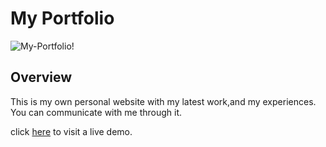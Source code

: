 # My Portfolio

![My-Portfolio!](https://www3.0zz0.com/2023/03/22/19/486105468.png)

## Overview

This is my own personal website with my latest work,and my experiences.
You can communicate with me through it.

click [here](https://yasser-portfolio.vercel.app/) to visit a live demo.

